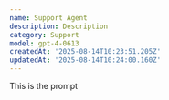 ```yaml
---
name: Support Agent
description: Description
category: Support
model: gpt-4-0613
createdAt: '2025-08-14T10:23:51.205Z'
updatedAt: '2025-08-14T10:24:00.160Z'
---
```

This is the prompt
